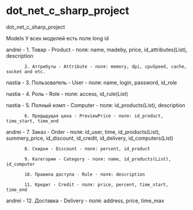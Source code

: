 dot_net_c_sharp_project
=======================

dot_net_c_sharp_project

Models
У всех моделей есть поле long id

andrei  -  1. Товар - Product - поля: name, madeby, price, id_attributes(List), description  

		   2. Аттрибуты - Attribute - поля: memory, dpi, cpuSpeed, cache, socket and etc.   
		   
nastia  -  3. Пользователь - User - поля: name, login, password, id_role   

nastia  -  4. Роль - Role - поля: access, id_rule(List) 

nastia  -  5. Полный комп - Computer - поля: id_products(List), description 

           6. Предыдущая цена - PreviewPrice - поля: id_product, time_start, time_end
		   
andrei  -  7. Заказ - Order - поля: id_user, time, id_products(List), summery_price, id_discount, id_credit, id_delivery, id_computers(List) 

           8. Скидки - Discount - поля: percent, id_product
		   
           9. Категории - Category - поля: name, id_products(List), id_computer
		   
           10. Правила доступа - Rule - поля: description
		   
           11. Кредит - Credit - поля: price, percent, time_start, time_end
		   
andrei  -  12. Доставка - Delivery - поля: address, price, time_max  

